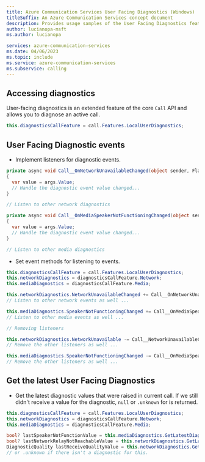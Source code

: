 ```yaml
---
title: Azure Communication Services User Facing Diagnostics (Windows)
titleSuffix: An Azure Communication Services concept document
description: Provides usage samples of the User Facing Diagnostics feature for Windows Native.
author: lucianopa-msft
ms.author: lucianopa

services: azure-communication-services
ms.date: 04/06/2023
ms.topic: include
ms.service: azure-communication-services
ms.subservice: calling
---
```


## Accessing diagnostics

User-facing diagnostics is an extended feature of the core `Call` API and allows you to diagnose an active call.

```csharp
this.diagnosticsCallFeature = call.Features.LocalUserDiagnostics;
```

## User Facing Diagnostic events

- Implement listeners for diagnostic events.

```csharp
private async void Call__OnNetworkUnavailableChanged(object sender, FlagDiagnosticChangedEventArgs args)
{
  var value = args.Value;
  // Handle the diagnostic event value changed...
}

// Listen to other network diagnostics

private async void Call__OnMediaSpeakerNotFunctioningChanged(object sender, FlagDiagnosticChangedEventArgs args)
{
  var value = args.Value;
  // Handle the diagnostic event value changed...
}

// Listen to other media diagnostics
```

- Set event methods for listening to events.

```csharp
this.diagnosticsCallFeature = call.Features.LocalUserDiagnostics;
this.networkDiagnostics = diagnosticsCallFeature.Network;
this.mediaDiagnostics = diagnosticsCallFeature.Media;

this.networkDiagnostics.NetworkUnavailableChanged += Call__OnNetworkUnavailableChanged;
// Listen to other network events as well ... 

this.mediaDiagnostics.SpeakerNotFunctioningChanged += Call__OnMediaSpeakerNotFunctioningChanged;
// Listen to other media events as well ... 

// Removing listeners

this.networkDiagnostics.NetworkUnavailable -= Call__NetworkUnavailableChanged;
// Remove the other listeners as well ... 

this.mediaDiagnostics.SpeakerNotFunctioningChanged -= Call__OnMediaSpeakerNotFunctioningChanged;
// Remove the other listeners as well ... 

```

## Get the latest User Facing Diagnostics

- Get the latest diagnostic values that were raised in current call. If we still didn't receive a value for the diagnostic, `null` or `.unknown` for is returned.

```csharp
this.diagnosticsCallFeature = call.Features.LocalUserDiagnostics;
this.networkDiagnostics = diagnosticsCallFeature.Network;
this.mediaDiagnostics = diagnosticsCallFeature.Media;

bool? lastSpeakerNotFunctionValue = this.mediaDiagnostics.GetLatestDiagnostics().IsSpeakerNotFunctioning; // Boolean?
bool? lastNetworkRelayNotReachableValue = this.networkDiagnostics.GetLatestDiagnostics().IsNetworkRelaysUnreachable; // Boolean?
DiagnosticQuality lastReceiveQualityValue = this.networkDiagnostics.GetLatestDiagnostics().NetworkReceiveQuality; // DiagnosticQuality (.good, .poor, .bad)
// or .unknown if there isn't a diagnostic for this.

```
